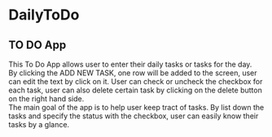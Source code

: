# DailyToDo
## TO DO App
This To Do App allows user to enter their daily tasks or tasks for the day.  
By clicking the ADD NEW TASK, one row will be added to the screen, user can edit the text by click on it.
User can check or uncheck the checkbox for each task, user can also delete certain task by clicking on the delete button on the right hand side.  
The main goal of the app is to help user keep tract of tasks. By list down the tasks and specify the status with the checkbox, user can easily know their tasks by a glance. 
